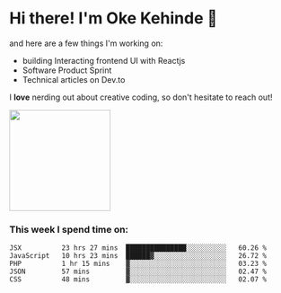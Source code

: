 # Hi there! I'm Oke Kehinde :cowboy_hat_face:

and here are a few things I'm working on:

- building Interacting frontend UI with Reactjs
- Software Product Sprint
- Technical articles on Dev.to

I **love** nerding out about creative coding, so don't hesitate to reach out!


<img height="180em" src="https://github-readme-stats.vercel.app/api?username=okeken&show_icons=true&hide_border=true&&count_private=true&include_all_commits=true" />

### This week I spend time on:

<!--START_SECTION:waka-->
```text
JSX          23 hrs 27 mins  ███████████████░░░░░░░░░░   60.26 % 
JavaScript   10 hrs 23 mins  ██████▓░░░░░░░░░░░░░░░░░░   26.72 % 
PHP          1 hr 15 mins    ▓░░░░░░░░░░░░░░░░░░░░░░░░   03.23 % 
JSON         57 mins         ▓░░░░░░░░░░░░░░░░░░░░░░░░   02.47 % 
CSS          48 mins         ▓░░░░░░░░░░░░░░░░░░░░░░░░   02.07 % 
```
<!--END_SECTION:waka-->
